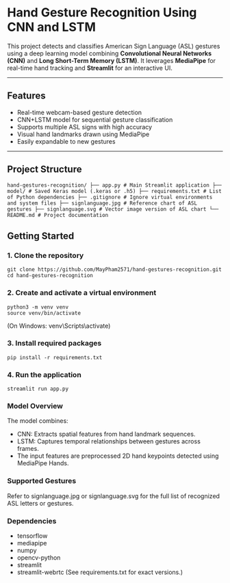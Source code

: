 # Hand Gesture Recognition Using CNN and LSTM

This project detects and classifies American Sign Language (ASL) gestures using a deep learning model combining **Convolutional Neural Networks (CNN)** and **Long Short-Term Memory (LSTM)**. It leverages **MediaPipe** for real-time hand tracking and **Streamlit** for an interactive UI.

---

## Features

- Real-time webcam-based gesture detection
- CNN+LSTM model for sequential gesture classification
- Supports multiple ASL signs with high accuracy
- Visual hand landmarks drawn using MediaPipe
- Easily expandable to new gestures

---

## Project Structure
``` hand-gestures-recognition/ ├── app.py # Main Streamlit application ├── model/ # Saved Keras model (.keras or .h5) ├── requirements.txt # List of Python dependencies ├── .gitignore # Ignore virtual environments and system files ├── signlanguage.jpg # Reference chart of ASL gestures ├── signlanguage.svg # Vector image version of ASL chart └── README.md # Project documentation ```

## Getting Started

### 1. Clone the repository

```
git clone https://github.com/MayPham2571/hand-gestures-recognition.git
cd hand-gestures-recognition
```
### 2. Create and activate a virtual environment
```
python3 -m venv venv
source venv/bin/activate  
```
(On Windows: venv\Scripts\activate)

### 3. Install required packages
```
pip install -r requirements.txt
```
### 4. Run the application
```
streamlit run app.py
```
### Model Overview

The model combines:
- CNN: Extracts spatial features from hand landmark sequences.
- LSTM: Captures temporal relationships between gestures across frames.
- The input features are preprocessed 2D hand keypoints detected using MediaPipe Hands.

###  Supported Gestures
Refer to signlanguage.jpg or signlanguage.svg for the full list of recognized ASL letters or gestures.

###  Dependencies
- tensorflow
- mediapipe
- numpy
- opencv-python
- streamlit
- streamlit-webrtc
(See requirements.txt for exact versions.)

